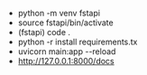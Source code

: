 - python -m venv fstapi
- source fstapi/bin/activate
- (fstapi) code .
- python -r install requirements.tx
- uvicorn main:app --reload
- http://127.0.0.1:8000/docs
